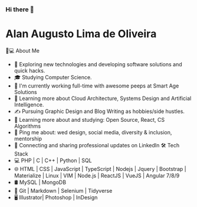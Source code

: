 ### Hi there 👋

# Alan Augusto Lima de Oliveira

👨💻 About Me
- 🤔   Exploring new technologies and developing software solutions and quick hacks.
- 🎓   Studying Computer Science.
- 💼   I'm currently working full-time with awesome peeps at Smart Age Solutions
- 🌱   Learning more about Cloud Architecture, Systems Design and Artificial Intelligence.
- ✍️   Pursuing Graphic Design and Blog Writing as hobbies/side hustles.
- 🌱 Learning more about and studying: Open Source, React, CS Algorithms
- 💬 Ping me about: wed design, social media, diversity & inclusion, mentorship
- 💼 Connecting and sharing professional updates on LinkedIn
🛠 Tech Stack
- 💻   PHP | C | C++ | Python | SQL
- 🌐   HTML | CSS | JavaScript | TypeScript | Nodejs | Jquery | Bootstrap | Materialize | Linux | VIM | Node.js | ReactJS | VueJS | Angular 7/8/9
- 🛢   MySQL | MongoDB
- 🔧   Git | Markdown | Selenium | Tidyverse
- 🖥   Illustrator| Photoshop | InDesign

